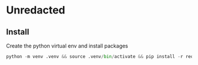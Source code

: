 # Unredacted

## Install
Create the python virtual env and install packages
```python
python -m venv .venv && source .venv/bin/activate && pip install -r requirements.txt
```
